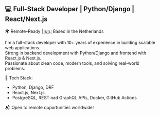 ## 💻 Full-Stack Developer | Python/Django | React/Next.js

🌍 Remote-Ready | 🇳🇱 Based in the Netherlands

I'm a full-stack developer with 10+ years of experience in building scalable web applications.  
Strong in backend development with Python/Django and frontend with React.js & Next.js.  
Passionate about clean code, modern tools, and solving real-world problems.

🔧 Tech Stack:  
- Python, Django, DRF  
- React.js, Next.js  
- PostgreSQL, REST nad GraphQL APIs, Docker, GitHub Actions  

📬 Open to remote opportunities worldwide!
